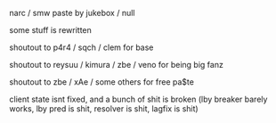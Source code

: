 
narc / smw paste by jukebox / null

some stuff is rewritten

shoutout to p4r4 / sqch / clem for base

shoutout to reysuu / kimura / zbe / veno for being big fanz

shoutout to zbe / xAe / some others for free pa$te

client state isnt fixed, and a bunch of shit is broken (lby breaker barely works, lby pred is shit, resolver is shit, lagfix is shit)
